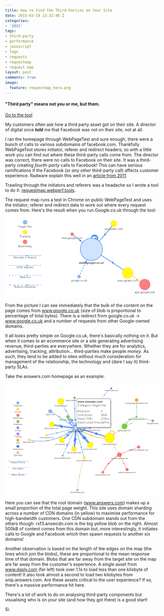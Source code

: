 ```yaml
---
title: How to Find the Third-Parties on Your Site
date: 2015-03-19 13:32:40 Z
categories:
- '2015'
tags:
- third-party
- performance
- javascript
- tags
- requests
- requestmap
- request map
layout: post
comments: true
image:
  feature: requestmap_hero.png
---
```


#### "Third party" means not you or me, but them.

<a href="http://requestmap.webperf.tools" class="btn btn-block btn-primary">Go to the tool</a>

My customers often ask how a third party asset got on their site. A director of digital once **_told_** me that Facebook was not on their site, not at all.

I ran the homepage through WebPageTest and sure enough, there were a bunch of calls to various subdomains of facebook.com. Thankfully WebPageTest stores initiator, referer and redirect headers; so with a little work you can find out where these third-party calls come from. The director was correct, there were no calls to Facebook on their site. It was a third-party creating _fourth-party_ calls to Facebook! This can have serious ramifications if the Facebook (or _any other_ third-party call) affects customer experience. Radware explain this well in an [article from 2011](http://www.webperformancetoday.com/2011/10/13/how-vulnerable-is-your-site-to-third-party-failure/).

Trawling through the initiators and referers was a headache so I wrote a tool to do it: [requestmap.webperf.tools](http://requestmap.webperf.tools/ "RequestMap").

The request map runs a test in Chrome on public WebPageTest and uses the initiator, referer and redirect data to work out where every request comes from. Here's the result when you run Google.co.uk through the tool:![ninja_map](/images/requestmap_google.png)

From the picture I can see immediately that the bulk of the content on the page comes from www.google.co.uk (size of blob is proportional to percentage of total bytes).
There is a redirect from google.co.uk -> www.google.co.uk and a number of requests from other Google-owned domains.

It all looks pretty simple on Google.co.uk, there's basically nothing on it. But when it comes to an ecommerce site or a site generating advertising revenue, third-parties are everywhere.
Whether they are for analytics, advertising, tracking, attribution... third-parties make people _money_.
As such, they tend to be added to sites without much consideration for management of the relationship, the technology and (dare I say it) third-party SLAs.

Take the answers.com homepage as an example:

[![answers_map](/images/requestmap_img.png)](http://requestmap.webperf.tools/render/150319_RK_58a22e3fe46f36365ab817e2b03f3606)

Here you can see that the root domain (www.answers.com) makes up a small proportion of the total page weight. This site uses domain sharding across a number of CDN domains (in yellow) to maximise performance for high-bandwidth customers. One CDN subdomain stands out from the others though: rxf3.answcdn.com is the big yellow blob on the right. Almost 500kB of content comes from this domain but, more interestingly, it initiates calls to Google and Facebook which then spawn requests to another six domains!

Another observation is based on the length of the edges on the map (the lines which join the blobs), these are proportional to the mean response time of that domain. Blobs that are far away from the target site on the map are far away from the customer's experience. A single asset from www.dsply.com (far left) took over 1.1s to load less than one kilobyte of content! It also took almost a second to load two kilobytes from snip.answers.com. Are these assets critical to the user experience? If so, there's a massive performance hit here.

There's a lot of work to do on analysing third-party components but visualising who is on your site (and how they got there) is a good start!

Si.